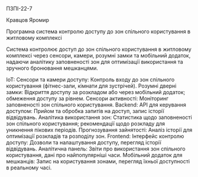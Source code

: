 ПЗПІ-22-7

Кравцов Яромир 

Програмна система контролю доступу до зон спільного користування в житловому комплексі 

Система контролює доступ до зон спільного користування в житловому комплексі через сенсори, камери, розумні замки та мобільний додаток, надаючи аналітику заповненості зон для оптимізації використання та зручного бронювання мешканцями.

IoT:
Сенсори та камери доступу: Контроль входу до зон спільного користування (фітнес-зали, кімнати для зустрічей).
Розумні дверні замки: Відкриття доступу за розкладом або через мобільний додаток; обмеження доступу за рівнем.
Сенсори активності: Моніторинг заповненості зон спільного користування.
Backend:
API для керування доступом: Прийом та обробка запитів на доступ, запис історії відвідувань.
Аналітика використання зон: Статистика щодо заповненості зон спільного користування; рекомендації щодо розкладу для уникнення пікових періодів.
Прогнозування зайнятості: Аналіз історії для оптимізації розкладів та розподілу зон.
Frontend:
Інтерфейс контролю доступу: Дозволи та налаштування доступу, перегляд історії відвідувань.
Аналітична панель: Звіти про використання зон спільного користування, дані про найпопулярніші часи.
Мобільний додаток для мешканців: Запис на користування зонами, перегляд їхньої доступності в реальному часі.




